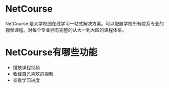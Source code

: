 # NetCourse
NetCourse 是大学校园在线学习一站式解决方案。可以配置学校所有院系专业的视频课程。对每个专业拥有完整的从大一到大四的课程体系。
# NetCourse有哪些功能
* 播放课程视频
* 收藏自己喜欢的视频
* 查看学习进度
